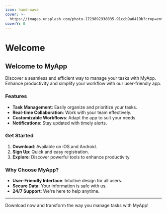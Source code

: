 ```yaml
---
icon: hand-wave
cover: >-
  https://images.unsplash.com/photo-1729892938035-91ccb9a0419b?crop=entropy&cs=srgb&fm=jpg&ixid=M3wxOTcwMjR8MHwxfHJhbmRvbXx8fHx8fHx8fDE3MzI3OTQ4NDZ8&ixlib=rb-4.0.3&q=85
coverY: 0
---
```


# Welcome

## Welcome to MyApp

Discover a seamless and efficient way to manage your tasks with MyApp. Enhance productivity and simplify your workflow with our user-friendly app.

### Features

* **Task Management**: Easily organize and prioritize your tasks.
* **Real-time Collaboration**: Work with your team effectively.
* **Customizable Workflows**: Adapt the app to suit your needs.
* **Notifications**: Stay updated with timely alerts.

### Get Started

1. **Download**: Available on iOS and Android.
2. **Sign Up**: Quick and easy registration.
3. **Explore**: Discover powerful tools to enhance productivity.

### Why Choose MyApp?

* **User-Friendly Interface**: Intuitive design for all users.
* **Secure Data**: Your information is safe with us.
* **24/7 Support**: We're here to help anytime.

***

Download now and transform the way you manage tasks with MyApp!
